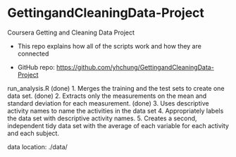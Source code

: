 GettingandCleaningData-Project
==============================

Coursera Getting and Cleaning Data Project

* This repo explains how all of the scripts work and how they are connected


* GitHub repo: https://github.com/yhchung/GettingandCleaningData-Project


run_analysis.R
(done) 1. Merges the training and the test sets to create one data set. 
(done) 2. Extracts only the measurements on the mean and standard deviation for each measurement. 
(done) 3. Uses descriptive activity names to name the activities in the data set
4. Appropriately labels the data set with descriptive activity names. 
5. Creates a second, independent tidy data set with the average of each variable for each activity and each subject. 

data location: ./data/


